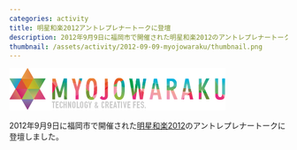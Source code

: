 ```yaml
---
categories: activity
title: 明星和楽2012アントレプレナートークに登壇
description: 2012年9月9日に福岡市で開催された明星和楽2012のアントレプレナートークに登壇しました。
thumbnail: /assets/activity/2012-09-09-myojowaraku/thumbnail.png
---
```


![MYOJOWARAKU](/assets/activity/2012-09-09-myojowaraku/myojowaraku.png)

2012年9月9日に福岡市で開催された[明星和楽2012](http://2012.myojowaraku.net/)のアントレプレナートークに登壇しました。
